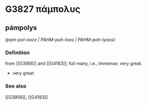 # G3827 πάμπολυς

## pámpolys

_(pam-pol-ooce | PAHM-poh-loos | PAHM-poh-lyoos)_

### Definition

from [[G3956]] and [[G4183]]; full many, i.e., immense; very great.

- very great

### See also

[[G3956]], [[G4183]]

